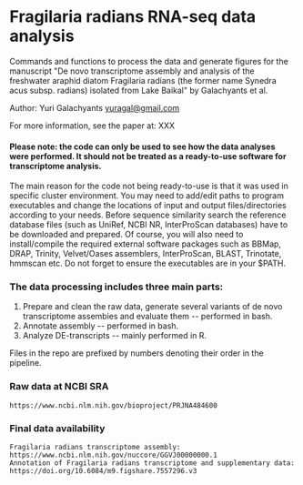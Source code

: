 # Fragilaria radians RNA-seq data analysis

Commands and functions to process the data and generate figures for the manuscript "De novo transcriptome assembly and analysis of the freshwater araphid diatom Fragilaria radians (the former name Synedra acus subsp. radians) isolated from Lake Baikal" by Galachyants et al.

Author: Yuri Galachyants yuragal@gmail.com

For more information, see the paper at: XXX

#### Please note: the code can only be used to see how the data analyses were performed. It should not be treated as a ready-to-use software for transcriptome analysis.

The main reason for the code not being ready-to-use is that it was used in specific cluster environment. You may need to add/edit paths to program executables and change the locations of input and output files/directories according to your needs. Before sequence similarity search the reference database files (such as UniRef, NCBI NR, InterProScan databases) have to be downloaded and prepared. Of course, you will also need to install/compile the required external software packages such as BBMap, DRAP, Trinity, Velvet/Oases assemblers, InterProScan, BLAST, Trinotate, hmmscan etc. Do not forget to ensure the executables are in your $PATH.

### The data processing includes three main parts: 
 1) Prepare and clean the raw data, generate several variants of de novo transcriptome assembies and evaluate them -- performed in bash.
 2) Annotate assembly -- performed in bash.
 3) Analyze DE-transcripts -- mainly performed in R.

Files in the repo are prefixed by numbers denoting their order in the pipeline.

### Raw data at NCBI SRA
    https://www.ncbi.nlm.nih.gov/bioproject/PRJNA484600

### Final data availability
    Fragilaria radians transcriptome assembly: https://www.ncbi.nlm.nih.gov/nuccore/GGVJ00000000.1
    Annotation of Fragilaria radians transcriptome and supplementary data: https://doi.org/10.6084/m9.figshare.7557296.v3
    